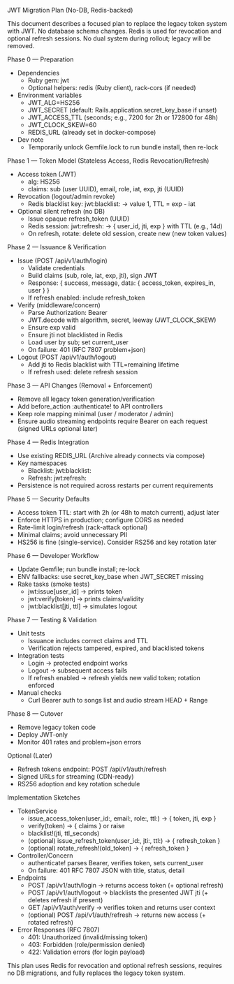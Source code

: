 JWT Migration Plan (No-DB, Redis-backed)

This document describes a focused plan to replace the legacy token system with JWT. No database schema changes. Redis is used for revocation and optional refresh sessions. No dual system during rollout; legacy will be removed.

Phase 0 — Preparation
- Dependencies
  - Ruby gem: jwt
  - Optional helpers: redis (Ruby client), rack-cors (if needed)
- Environment variables
  - JWT_ALG=HS256
  - JWT_SECRET (default: Rails.application.secret_key_base if unset)
  - JWT_ACCESS_TTL (seconds; e.g., 7200 for 2h or 172800 for 48h)
  - JWT_CLOCK_SKEW=60
  - REDIS_URL (already set in docker-compose)
- Dev note
  - Temporarily unlock Gemfile.lock to run bundle install, then re-lock

Phase 1 — Token Model (Stateless Access, Redis Revocation/Refresh)
- Access token (JWT)
  - alg: HS256
  - claims: sub (user UUID), email, role, iat, exp, jti (UUID)
- Revocation (logout/admin revoke)
  - Redis blacklist key: jwt:blacklist:<jti> → value 1, TTL = exp - iat
- Optional silent refresh (no DB)
  - Issue opaque refresh_token (UUID)
  - Redis session: jwt:refresh:<token> → { user_id, jti, exp } with TTL (e.g., 14d)
  - On refresh, rotate: delete old session, create new (new token values)

Phase 2 — Issuance & Verification
- Issue (POST /api/v1/auth/login)
  - Validate credentials
  - Build claims (sub, role, iat, exp, jti), sign JWT
  - Response: { success, message, data: { access_token, expires_in, user } }
  - If refresh enabled: include refresh_token
- Verify (middleware/concern)
  - Parse Authorization: Bearer <jwt>
  - JWT.decode with algorithm, secret, leeway (JWT_CLOCK_SKEW)
  - Ensure exp valid
  - Ensure jti not blacklisted in Redis
  - Load user by sub; set current_user
  - On failure: 401 (RFC 7807 problem+json)
- Logout (POST /api/v1/auth/logout)
  - Add jti to Redis blacklist with TTL=remaining lifetime
  - If refresh used: delete refresh session

Phase 3 — API Changes (Removal + Enforcement)
- Remove all legacy token generation/verification
- Add before_action :authenticate! to API controllers
- Keep role mapping minimal (user / moderator / admin)
- Ensure audio streaming endpoints require Bearer on each request (signed URLs optional later)

Phase 4 — Redis Integration
- Use existing REDIS_URL (Archive already connects via compose)
- Key namespaces
  - Blacklist: jwt:blacklist:<jti>
  - Refresh: jwt:refresh:<token>
- Persistence is not required across restarts per current requirements

Phase 5 — Security Defaults
- Access token TTL: start with 2h (or 48h to match current), adjust later
- Enforce HTTPS in production; configure CORS as needed
- Rate-limit login/refresh (rack-attack optional)
- Minimal claims; avoid unnecessary PII
- HS256 is fine (single-service). Consider RS256 and key rotation later

Phase 6 — Developer Workflow
- Update Gemfile; run bundle install; re-lock
- ENV fallbacks: use secret_key_base when JWT_SECRET missing
- Rake tasks (smoke tests)
  - jwt:issue[user_id] → prints token
  - jwt:verify[token] → prints claims/validity
  - jwt:blacklist[jti, ttl] → simulates logout

Phase 7 — Testing & Validation
- Unit tests
  - Issuance includes correct claims and TTL
  - Verification rejects tampered, expired, and blacklisted tokens
- Integration tests
  - Login → protected endpoint works
  - Logout → subsequent access fails
  - If refresh enabled → refresh yields new valid token; rotation enforced
- Manual checks
  - Curl Bearer auth to songs list and audio stream HEAD + Range

Phase 8 — Cutover
- Remove legacy token code
- Deploy JWT-only
- Monitor 401 rates and problem+json errors

Optional (Later)
- Refresh tokens endpoint: POST /api/v1/auth/refresh
- Signed URLs for streaming (CDN-ready)
- RS256 adoption and key rotation schedule

Implementation Sketches
- TokenService
  - issue_access_token(user_id:, email:, role:, ttl:) → { token, jti, exp }
  - verify(token) → { claims } or raise
  - blacklist!(jti, ttl_seconds)
  - (optional) issue_refresh_token(user_id:, jti:, ttl:) → { refresh_token }
  - (optional) rotate_refresh!(old_token) → { refresh_token }
- Controller/Concern
  - authenticate! parses Bearer, verifies token, sets current_user
  - On failure: 401 RFC 7807 JSON with title, status, detail
- Endpoints
  - POST /api/v1/auth/login → returns access token (+ optional refresh)
  - POST /api/v1/auth/logout → blacklists the presented JWT jti (+ deletes refresh if present)
  - GET /api/v1/auth/verify → verifies token and returns user context
  - (optional) POST /api/v1/auth/refresh → returns new access (+ rotated refresh)
- Error Responses (RFC 7807)
  - 401: Unauthorized (invalid/missing token)
  - 403: Forbidden (role/permission denied)
  - 422: Validation errors (for login payload)

This plan uses Redis for revocation and optional refresh sessions, requires no DB migrations, and fully replaces the legacy token system.

